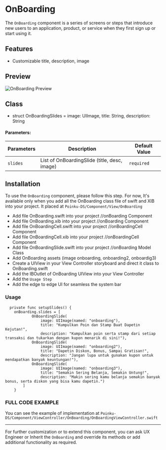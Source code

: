 # OnBoarding
The `OnBoarding` component is a series of screens or steps that introduce new users to an application, product, or service when they first sign up or start using it.

## Features
-  Customizable title, description, image

## Preview
![OnBoarding Preview](https://res.cloudinary.com/dr6cm6n5f/image/upload/v1745818109/WhatsApp_GIF_2025-04-28_at_12.27.44_nlgmkt.gif)

## Class
- struct OnBoardingSlides = image: UIImage, title: String, description: String

#### Parameters:
| Parameters              | Description                                             | Default Value                             |
|-------------------------|---------------------------------------------------------|-------------------------------------------|
| `slides`                | List of OnBoardingSlide (title, desc, image)            | `required`                                |

## Installation
To use the `OnBoarding` component, please follow this step.
For now, It's available only when you add all the OnBoarding class file of swift and XIB into your project. It placed at `Poinku-DS/Component/View/OnBoarding`
- Add file OnBoarding.swift into your project //onBoarding Component
- Add file OnBoarding.xib into your project //onBoarding Component
- Add file OnBoardingCell.swift into your project //onBoardingCell Component
- Add file OnBoardingCell.xib into your project //onBoardingCell Component
- Add file OnBoardingSlide.swift into your project //onBoarding Model Class
- Add OnBoarding assets (image onboarding, onboarding2, onboardig3)
- Create a UIView in your View Controller storyboard and direct it class to OnBoarding.swift
- Add the IBOutlet of OnBoarding UIView into your View Controller
- Add the `Usage Step`
- Add the edge to edge UI for seamless the system bar

### Usage
```Example OnBoarding
  private func setupSlides() {
    onBoarding.slides = [
            OnBoardingSlide(
                image: UIImage(named: "onboarding"),
                title: "Kumpulkan Poin dan Stamp Buat Dapetin Kejutan!",
                description: "Kumpulkan poin serta stamp dari setiap transaksi dan tukarkan dengan kupon menarik di sini!"),
            OnBoardingSlide(
                image: UIImage(named: "onboarding2"),
                title: "Dapetin Diskon, Bonus, Sampai Gratisan!",
                description: "Jangan lupa untuk gunakan kupon untuk mendapatkan banyak keuntungan!"),
            OnBoardingSlide(
                image: UIImage(named: "onboarding3"),
                title: "Semakin Sering Belanja, Semakin Untung!",
                description: "Makin sering kamu belanja semakin banyak bonus, serta diskon yang bisa kamu dapetin.")
        ]
    }
```

### FULL CODE EXAMPLE
You can see the example of implementation at `Poinku-DS/Component/ViewController/OnBoarding/OnBoardingViewController.swift`

* * *

For further customization or to extend this component, you can ask UX Engineer or Inherit the `OnBoarding` and override its methods or add additional functionality as required.
